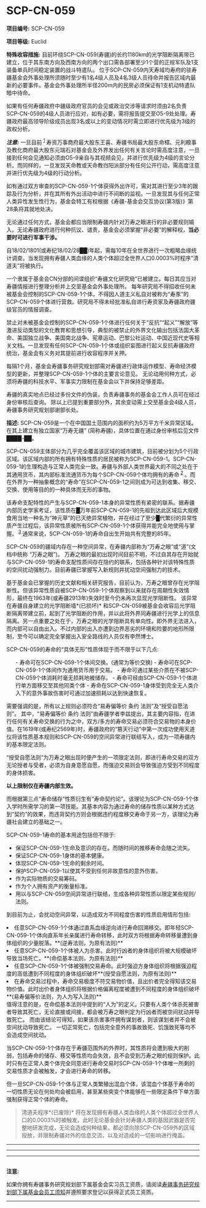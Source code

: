 # SCP-CN-059





**项目编号:**  SCP-CN-059

**项目等级:**  Euclid

**特殊收容措施:**  目前环绕SCP-CN-059(寿疆)的长约1180km的光学阻断隔离带已建立，位于其东南方向及西南方向的两个出口需各部署至少1个营的正规军队及1支装备单兵时间稳定装置的战斗特遣队。
位于SCP-CN-059内天寿域均寿府的驻寿疆基金会外事处理所须随时至少有1名4级人员及4名3级人员待命并报告区域内最新的必要事件。基金会外事处理所半径200m内的民房必须保证有1支机动特遣队暗中待命。

如果有任何寿疆政府中疆级政府官员的会见或政治交涉等请求时须由2名负责SCP-CN-059的4级人员进行应对，如有必要，需将报告提交至O5-9处处理。寿疆政府最高领导阶级成员出现3名或以上的变动情况时需立即进行优先级为3级的政权分析。

*<strong>&#27880;&#24847;:</strong>* 一旦目前<sup class='footnoteref'>
 <a shape='rect' class='footnoteref' id='footnoteref-1' href='javascript:;' onclick='WIKIDOT.page.utils.scrollToReference(&apos;footnote-1&apos;)'>1</a>
</sup>寿资万事商府最大股东王喜、寿疆书局最大股东命樟、元利粮事及教化商府最大股东元瑞石对基金会及外界发出任何有关言论时需高度注意，一旦接到任何会见通知必须由O5-9亲自与其视频会见，并进行优先级为4级的言论分析。而同样的，一旦发现天命教或天命教岿阳派部分有任何公开行动，需高度注意并进行优先级为4级的行动分析。

如有通过双方审查的SCP-CN-059-1个体获得外出许可，需对其进行至少3年的跟踪及行为分析，并在其所有外出活动中进行不间断的监视。一旦发现其与任何正常人类异性发生性行为，基金会特工有权根据《寿疆-基金会交互协议(第3版)》第28条将其就地处决。

无论通过任何方式，基金会都应当限制寿疆内针对万寿之眼进行的非必要规则输入。无论寿疆政府进行何种抗议、谴责，基金会必须掌握“非必要”的解释权，**当必要时可进行军事干涉。** 

自18/02/1801(或寿纪18/02/28██)年起，需每10年在全世界进行一次粗略血缘统计调查。当发现拥有寿疆人类血缘的人类个体超过全世界人口0.0003%时程序“清道夫”将被执行。

一个隶属于基金会CN分部的间谍组织“寿疆文化研究局”已被建立。每日其应当对寿疆情报进行整理分析并上交至基金会外事处理所。 每年研究局不得招收任何未被基金会控制的SCP-CN-059-1个体，不得因人道主义私自对被称为“寿豕”的SCP-CN-059个体进行营救。研究局不得未经批准私自进行寿资家及寿疆政府疆级官员的情报调查。

禁止对未被基金会控制的SCP-CN-059-1个体进行任何关于“反抗”“起义”“解放”等激进反动类型的文化教育和思想引导，典型的被禁止的外界文化输出包括法国大革命、美国独立战争、美国南北战争、宪章运动、巴黎公社运动、中国近现代史等相关文档。一旦发现有任何SCP-CN-059-1个体或组织妄图进行起义反抗寿疆政府统治，基金会有义务对其提前进行收容程序并关押。

每隔1个月，基金会寿疆事务研究规划部需对寿疆进行政体运作模型、寿命经济模型的更新，并整理SCP-CN-059-1个体的主要言论意见。
无论动用何种方式，必须将寿疆的科技水平、军事实力限制在基金会以下并保持足够差距。

寿疆的真实地点已经过多份文件的伪装，负责寿疆事务的基金会工作人员可在经过身份审核后查询。
除以上已提到重要部分外，其余变动需上交至基金会4级人员，寿疆事务研究规划部谢部长处。


**描述:**  SCP-CN-059是一个在中国国土范围内的面积约为5万平方千米异常区域。在其上建立有独立国家“万寿无疆” (简称寿疆)，具体位置在通过身份审核后见文件████-██。

SCP-CN-059主体部分为几乎完全覆盖该区域的城市建筑，目前被分划为5个行政区域。该区域内部的所有拥有特殊性质的居民被称为SCP-CN-059-1。SCP-CN-059-1的生理构造与正常人类完全一致。寿疆与外部人类世界最大的不同之处在于其通用货币，其内部标准流通货币为每个SCP-CN-059个体均拥有的寿命<sup class='footnoteref'>
 <a shape='rect' class='footnoteref' id='footnoteref-2' href='javascript:;' onclick='WIKIDOT.page.utils.scrollToReference(&apos;footnote-2&apos;)'>2</a>
</sup>。而在外界为一种抽象概念的“寿命”在SCP-CN-059-1之间则成为可达到收集、移交、交换、使用等目的的一种具体而无形的事物。

该寿命支配特性的产生与SCP-CN-059-1本身的异常性质有紧密的联系。据寿疆内部历史学家考证，该性质在█万年前SCP-CN-059-1的先祖到达此区域后大规模食用当地一种名为“神元草”的已灭绝异常植物，并在经过了至少█代繁衍的异常性质产生过程后，该异常性质被所有SCP-CN-059-1个体获得并能完全地使用与掌握。<sup class='footnoteref'>
 <a shape='rect' class='footnoteref' id='footnoteref-3' href='javascript:;' onclick='WIKIDOT.page.utils.scrollToReference(&apos;footnote-3&apos;)'>3</a>
</sup>通常来说，SCP-CN-059-1的寿命自出生开始共有完整的85年。

SCP-CN-059的疆域内存在一种空间异常，在寿疆内部称为“万寿之眼”或“道”(文档中统称 “万寿之眼”)。
万寿之眼的最初出现时间目前不明，不过自其存在开始就与SCP-CN-059-1的寿命支配性质间存在隐约的联系，包括各种针对该特殊性质的空间扰动强制力。目前寿疆已掌握写入新规则并扰动空间强制力的技术。

基于基金会已掌握的历史文献和相关研究报告，目前认为，万寿之眼曾存在光学阻断性。但该异常性质自被SCP-CN-059-1个体观察到以来就存在周期性失效情形，最终在1963年(或寿疆2913年)失效时至今仍未再次显现光学阻断性。
该异常在寿疆自身建立的光学阻断墙*(已损坏)* 和SCP-CN-059被基金会收容后光学阻断隔离带建立前，起到了光学阻断的作用，并以此将外界同寿疆进行光学上的信息隔离。另一点重要之处在于，万寿之眼的光学阻断具有单向性。即外界无法进入，而内部可以自由出入。不过内部的出入亦遭到边界恶劣的环境和险要的地形所限制，至今可以确定完全掌握出入安全路线的人员仅有李然博士。

SCP-CN-059的寿命的“具体无形”性质体现于而不限于以下几点:

<ol>- &#23551;&#21629;&#21487;&#22312;SCP-CN-059-1&#20010;&#20307;&#38388;&#20132;&#25442;&#12290;(&#36890;&#24120;&#20026;&#31561;&#20215;&#20132;&#25442;)
- &#23551;&#21629;&#21487;&#22312;SCP-CN-059-1&#20010;&#20307;&#38388;&#20316;&#20026;&#36890;&#29992;&#36135;&#24065;&#29992;&#20110;&#20132;&#26131;&#12290;
- &#23551;&#21629;&#21487;&#36890;&#36807;&#26576;&#20123;&#20171;&#36136;&#22312;&#19981;&#34987;SCP-CN-059&#20010;&#20307;&#28040;&#32791;&#26102;&#27627;&#26080;&#25439;&#32791;&#22320;&#34987;&#20648;&#23384;&#12290;
- &#23551;&#21629;&#21487;&#32463;&#30001;SCP-CN-059-1&#20010;&#20307;&#36827;&#34892;&#21333;&#26041;&#38754;&#31227;&#20132;&#33267;&#20854;&#20182;&#21516;&#31867;&#20010;&#20307;
- &#23551;&#21629;&#22312;SCP-CN-059-1&#36523;&#20307;&#21463;&#21040;&#23436;&#20840;&#26080;&#20154;&#31867;&#20171;&#20837;&#19979;&#30340;&#24847;&#22806;&#20107;&#25925;&#20260;&#23475;&#26102;&#21487;&#36890;&#36807;&#21152;&#36895;&#25439;&#32791;&#20197;&#36798;&#21040;&#24555;&#36895;&#24674;&#22797;&#12290;
</ol>

需要强调的是，所有以上规则必须符合“易寿偏等价 条约 法则”及“授受自愿法则”。
其中，“易寿偏等价 条约 法则”由寿疆学者李兹提出，其主要内容指，在进行任何有关寿命交换的行为之中，双方/多方的寿命交易必须符合交易物的本身价值。在1619年(或寿纪2569年)时，寿疆政府的“篡天行动”中第一次成功使用天道仪将该性质基本规则和SCP-CN-059的空间异常进行联结写入，成为一项寿疆内的基本限定法则。

“授受自愿法则”为万寿之眼出现时便产生的一项限定法则，即进行寿命交易的双方无论授者与受者，必须为自身意愿自愿，而强迫交易则会导致强迫方受到不同程度的身体损害。

**以上限制仅在寿疆内部生效。** 

而根据第三点“寿命储存”性质衍生有“寿命契约论”。该理论为SCP-CN-059-1个体入学时所需学习的第一项技能。其基本内容为通过寿命的储存性质以某种方式达到“契约”的效果，而违背契约方则会根据违约程度移交寿命于另一方，该理论为寿疆社会建立的基础之一。

SCP-CN-059-1寿命的基本用途包括但不限于:

- 保证SCP-CN-059-1生命及意识的存在。而随时间的推移寿命会随之流失。
- 保证SCP-CN-059-1身体的基本健康。
- 体现SCP-CN-059-1生命的剩余时间。
- 保护SCP-CN-059-1以使其不受到任何非故意性的意外伤害。
- 作为实际物质的交易筹码。
- 作为个人拥有资产的衡量标准。
- 用以与SCP-CN-059空间异常进行联结，生成各种异常性质以限定某些规则/法则。

到目前为止，会扰动空间异常，以造成双方不同程度伤害的性质启用情形包括:

<li>&#20219;&#24847;SCP-CN-059-1&#20010;&#20307;&#36890;&#36807;&#30452;&#31995;&#34880;&#32536;&#36870;&#21521;&#36827;&#34892;&#23551;&#21629;&#22238;&#28335;&#31227;&#20132;&#12290;&#21363;&#24180;&#36731;SCP-CN-059-1&#20010;&#20307;&#21521;&#30452;&#31995;&#24180;&#38271;&#20146;&#23646;&#36827;&#34892;&#23551;&#21629;&#36716;&#31227;&#65292;&#27492;&#26102;&#21452;&#26041;&#23558;&#26681;&#25454;&#23551;&#21629;&#36716;&#31227;&#37327;&#36973;&#21040;&#36523;&#20307;&#32452;&#32455;&#30340;&#23569;&#37327;&#33073;&#33853;&#12290;**(&#36870;&#23551;&#27861;&#21017;&#65292;&#20026;&#21407;&#26377;&#27861;&#21017;)** </li><li>&#20219;&#24847;SCP-CN-059-1&#20010;&#20307;&#34987;&#20154;&#20026;&#26432;&#23475;&#12290;&#27492;&#26102;&#34892;&#20982;&#32773;&#30340;&#36523;&#20307;&#32452;&#32455;&#23558;&#34987;&#22823;&#35268;&#27169;&#30772;&#22351;&#23548;&#33268;&#24403;&#22330;&#27515;&#20129;&#12290;**(&#21629;&#20607;&#22522;&#26412;&#27861;&#21017;&#65292;&#20026;&#21407;&#26377;&#27861;&#21017;)** </li><li>&#20219;&#24847;SCP-CN-059-1&#20010;&#20307;&#34987;&#24378;&#21046;&#20132;&#26131;&#23551;&#21629;&#12290;&#27492;&#26102;&#24378;&#36843;&#26041;&#36523;&#20307;&#32452;&#32455;&#23558;&#26681;&#25454;&#24378;&#36843;&#31243;&#24230;&#30340;&#39640;&#20302;&#36973;&#21040;&#19981;&#21516;&#31243;&#24230;&#30340;&#36523;&#20307;&#32452;&#32455;&#30772;&#22351;**(&#25480;&#21463;&#33258;&#24895;&#27861;&#21017;&#65292;&#20026;&#21407;&#26377;&#27861;&#21017;)** </li><li>&#22312;&#23551;&#21629;&#20132;&#26131;&#36807;&#31243;&#20013;&#65292;&#23551;&#21629;&#20132;&#26131;&#26497;&#24230;&#19981;&#31526;&#20132;&#26131;&#29289;&#20215;&#20540;&#65292;&#19988;&#20986;&#20215;&#32773;&#23436;&#20840;&#24471;&#30693;&#35813;&#20132;&#26131;&#29289;&#20215;&#20540;&#12290;&#27492;&#26102;&#20986;&#20215;&#32773;&#36523;&#20307;&#32452;&#32455;&#23558;&#26681;&#25454;&#20215;&#26684;&#20559;&#31163;&#31243;&#24230;&#34987;&#36973;&#21040;&#19981;&#21516;&#31243;&#24230;&#30340;&#36523;&#20307;&#32452;&#32455;&#30772;&#22351;**(&#26131;&#23551;&#20559;&#31561;&#20215;&#27861;&#21017;&#65292;&#20026;&#20154;&#20026;&#20889;&#20837;&#27861;&#21017;)** </li>
值得注意的是，在命偿基本法则中提到的“人为”的定义。只要有人类个体杀死被害者导致其死亡，无论直接或间接，都会被万寿之眼判定为行凶者而被空间扰动并导致死亡。
而由该结论可得知，如果该杀害事件拥有谋划者，则该谋划者并不会被空间扰动导致死亡。
一切正常死亡，包括完全意外的事故致死、饥饿致死等均不会造成空间扰动。

当SCP-CN-059-1个体存在于寿疆范围外的外界时，其性质将会遭到极大的削弱，包括寿命的储存、移交等性质均会失效，且不会受到万寿之眼的规则保护。此时只有在正常人类个体完全同意进行寿命交易时SCP-CN-059-1个体唯一所剩的交易性质才会被触发，才会进行寿命的转移。

但一旦SCP-CN-059-1个体与正常人类繁殖出混血个体，该混血个体基于寿命的一切性质无论在何处均会被启用，甚至某些突变个体能够在一些限定条件下单方面强制获得正常个体的寿命。


> 清道夫程序*(已废除)* 将在发现拥有寿疆人类血缘的人类个体超过全世界人口的0.0003%时被触发。此时无论基金会针对寿疆人类的基因武器是否完整地研发完成，无论会造成何种结果，都必须向除SCP-CN-059外的区域投放，并限制寿疆对外的信息交流，以及对造成的一切影响进行掩盖。
> 


---



---












---

## <span style='color:red'>
 <strong>&#27880;&#24847;:</strong>
</span>

如果你拥有寿疆事务研究规划部下属基金会实习员工资质，请阅读<a shape='rect' href='http://scp-wiki-cn.wikidot.com/rules-of-shoujiang-staff' target='_blank'>&#23551;&#30086;&#20107;&#21153;&#30740;&#31350;&#35268;&#21010;&#37096;&#19979;&#23646;&#22522;&#37329;&#20250;&#21592;&#24037;&#39035;&#30693;</a>并遵照要求登记以获得正式员工资质。








---



